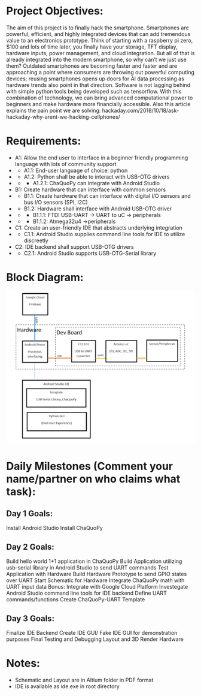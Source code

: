 # Project Objectives:

The aim of this project is to finally hack the smartphone. Smartphones are powerful, efficient, and highly integrated devices that can add tremendous value to an electronics prototype. Think of starting with a raspberry pi zero, $100 and lots of time later, you finally have your storage, TFT display, hardware inputs, power management, and cloud integration. But all of that is already integrated into the modern smartphone, so why can’t we just use them? Outdated smartphones are becoming faster and faster and are approaching a point where consumers are throwing out powerful computing devices; reusing smartphones opens up doors for AI data processing as hardware trends also point in that direction. Software is not lagging behind with simple python tools being developed such as tensorflow. With this combination of technology, we can bring advanced computational power to beginners and make hardware more financially accessible.
Also this article explains the pain point we are solving: hackaday.com/2018/10/18/ask-hackaday-why-arent-we-hacking-cellphones/

# Requirements:

- A1: Allow the end user to interface in a beginner friendly programming language with lots of community support
- - A1.1: End-user language of choice: python
- - A1.2: Python shall be able to interact with USB-OTG drivers
- - - A1.2.1: ChaQuoPy can integrate with Android Studio
- B1: Create hardware that can interface with common sensors
- - B1.1: Create hardware that can interface with digital I/O sensors and bus I/O sensors (SPI, I2C)
- - B1.2: Hardware shall interface with Android USB-OTG driver
- - - B1.1.1: FTDI USB-UART -> UART to uC -> peripherals
- - - B1.1.2: Atmega32u4 ->peripherals
- C1: Create an user-friendly IDE that abstracts underlying integration
- - C1.1: Android Studio supplies command line tools for IDE to utilize discreetly
- C2: IDE backend shall support USB-OTG drivers
- - C2.1: Android Studio supports USB-OTG-Serial library

# Block Diagram:
![](https://raw.githubusercontent.com/markwu2001/android_dev_board/master/Block%20Diagram.png)

# Daily Milestones (Comment your name/partner on who claims what task):

## Day 1 Goals:
Install Android Studio
Install ChaQuoPy
## Day 2 Goals:
Build hello world 1+1 application in ChaQuoPy
Build Application utilizing usb-serial library in Android Studio to send UART commands
Test Application with Hardware
Build Hardware Prototype to send GPIO states over UART
Start Schematic for Hardware
Integrate ChaQuoPy math with UART input data
Bonus: Integrate with Google Cloud Platform
Investegate Android Studio command line tools for IDE backend
Define UART commands/functions
Create ChaQuoPy-UART Template

## Day 3 Goals:
Finalize IDE Backend
Create IDE GUI/ Fake IDE GUI for demonstration purposes
Final Testing and Debugging
Layout and 3D Render Hardware

# Notes:
- Schematic and Layout are in Altium folder in PDF format
- IDE is available as ide.exe in root directory

